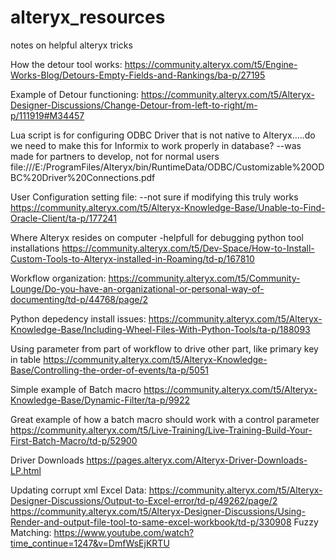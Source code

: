 # alteryx_resources
notes on helpful alteryx tricks


How the detour tool works:
https://community.alteryx.com/t5/Engine-Works-Blog/Detours-Empty-Fields-and-Rankings/ba-p/27195

Example of Detour functioning:
https://community.alteryx.com/t5/Alteryx-Designer-Discussions/Change-Detour-from-left-to-right/m-p/111919#M34457


Lua script is for configuring ODBC Driver that is not native to Alteryx.....do we need to make this for Informix to work properly in database?
--was made for partners to develop, not for normal users
file:///E:/ProgramFiles/Alteryx/bin/RuntimeData/ODBC/Customizable%20ODBC%20Driver%20Connections.pdf


User Configuration setting file:
--not sure if modifying this truly works
https://community.alteryx.com/t5/Alteryx-Knowledge-Base/Unable-to-Find-Oracle-Client/ta-p/177241

Where Alteryx resides on computer
-helpfull for debugging python tool installations
https://community.alteryx.com/t5/Dev-Space/How-to-Install-Custom-Tools-to-Alteryx-installed-in-Roaming/td-p/167810


Workflow organization:
https://community.alteryx.com/t5/Community-Lounge/Do-you-have-an-organizational-or-personal-way-of-documenting/td-p/44768/page/2


Python depedency install issues:
https://community.alteryx.com/t5/Alteryx-Knowledge-Base/Including-Wheel-Files-With-Python-Tools/ta-p/188093

Using parameter from part of workflow to drive other part, like primary key in table
https://community.alteryx.com/t5/Alteryx-Knowledge-Base/Controlling-the-order-of-events/ta-p/5051


Simple example of Batch macro
https://community.alteryx.com/t5/Alteryx-Knowledge-Base/Dynamic-Filter/ta-p/9922

Great example of how a batch macro should work with a control parameter
https://community.alteryx.com/t5/Live-Training/Live-Training-Build-Your-First-Batch-Macro/td-p/52900

Driver Downloads
https://pages.alteryx.com/Alteryx-Driver-Downloads-LP.html


Updating corrupt xml Excel Data:
https://community.alteryx.com/t5/Alteryx-Designer-Discussions/Output-to-Excel-error/td-p/49262/page/2
https://community.alteryx.com/t5/Alteryx-Designer-Discussions/Using-Render-and-output-file-tool-to-same-excel-workbook/td-p/330908
Fuzzy Matching:
https://www.youtube.com/watch?time_continue=1247&v=DmfWsEjKRTU

